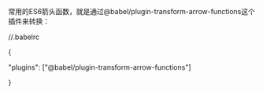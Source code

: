 常用的ES6箭头函数，就是通过@babel/plugin-transform-arrow-functions这个插件来转换：

//.babelrc

{

  "plugins": ["@babel/plugin-transform-arrow-functions"]
  
}
